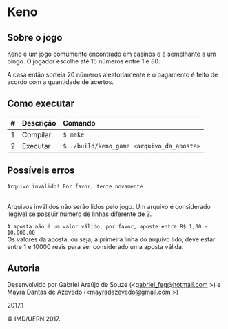 # Keno

## Sobre o jogo

<p>   Keno é um jogo comumente encontrado em casinos e é semelhante a um bingo. O jogador escolhe até 15 números entre 1 e 80.

A casa então sorteia 20 números aleatoriamente e o pagamento é feito de acordo com a quantidade de acertos.</p>

## Como executar

| #       | Descrição           | Comando  |
| :------------- |:-------------| :-----|
| 1      | Compilar | ```$ make``` |
| 2      | Executar   | ```$ ./build/keno_game <arquivo_da_aposta>``` |

## Possíveis erros

```console
Arquivo inválido! Por favor, tente novamente
```
<br>
Arquivos inválidos não serão lidos pelo jogo. Um arquivo é considerado ilegível se possuir número de linhas diferente de 3.


``` A aposta não é um valor válido, por favor, aposte entre R$ 1,00 - 10.000,00  ```<br>
Os valores da aposta, ou seja, a primeira linha do arquivo lido, deve estar entre 1 e 10000 reais para ser considerado uma aposta válida.

## Autoria

Desenvolvido por Gabriel Araújo de Souze (<gabriel_feg@hotmail.com >) e Mayra Dantas de Azevedo (<mayradazevedo@gmail.com >)

2017.1

&copy; IMD/UFRN 2017.
